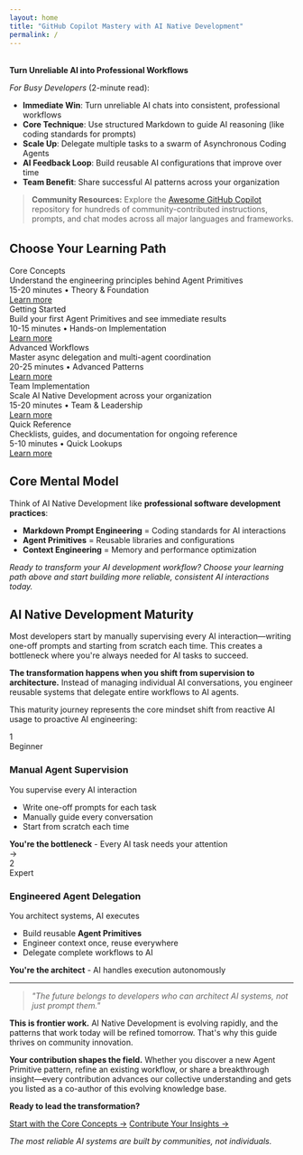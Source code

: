 ```yaml
---
layout: home
title: "GitHub Copilot Mastery with AI Native Development"
permalink: /
---
```


<div style="margin: 32px 0;" markdown="1">

**Turn Unreliable AI into Professional Workflows**

*For Busy Developers* (2-minute read):

- **Immediate Win**: Turn unreliable AI chats into consistent, professional workflows
- **Core Technique**: Use structured Markdown to guide AI reasoning (like coding standards for prompts)
- **Scale Up**: Delegate multiple tasks to a swarm of Asynchronous Coding Agents
- **AI Feedback Loop**: Build reusable AI configurations that improve over time
- **Team Benefit**: Share successful AI patterns across your organization

> **Community Resources:** Explore the [Awesome GitHub Copilot](https://github.com/github/awesome-copilot) repository for hundreds of community-contributed instructions, prompts, and chat modes across all major languages and frameworks.

</div>

## Choose Your Learning Path

<div class="learning-paths">
  <div class="path-card">
    <div class="path-title">Core Concepts</div>
    <div class="path-description">Understand the engineering principles behind Agent Primitives</div>
    <div class="path-meta">15-20 minutes • Theory & Foundation</div>
    <a href="docs/concepts/" class="path-link">Learn more</a>
  </div>

  <div class="path-card">
    <div class="path-title">Getting Started</div>
    <div class="path-description">Build your first Agent Primitives and see immediate results</div>
    <div class="path-meta">10-15 minutes • Hands-on Implementation</div>
    <a href="docs/getting-started/" class="path-link">Learn more</a>
  </div>

  <div class="path-card">
    <div class="path-title">Advanced Workflows</div>
    <div class="path-description">Master async delegation and multi-agent coordination</div>
    <div class="path-meta">20-25 minutes • Advanced Patterns</div>
    <a href="docs/workflows/" class="path-link">Learn more</a>
  </div>

  <div class="path-card">
    <div class="path-title">Team Implementation</div>
    <div class="path-description">Scale AI Native Development across your organization</div>
    <div class="path-meta">15-20 minutes • Team & Leadership</div>
    <a href="docs/team-adoption/" class="path-link">Learn more</a>
  </div>

  <div class="path-card">
    <div class="path-title">Quick Reference</div>
    <div class="path-description">Checklists, guides, and documentation for ongoing reference</div>
    <div class="path-meta">5-10 minutes • Quick Lookups</div>
    <a href="docs/reference/" class="path-link">Learn more</a>
  </div>
</div>

## Core Mental Model

Think of AI Native Development like **professional software development practices**:

- **Markdown Prompt Engineering** = Coding standards for AI interactions
- **Agent Primitives** = Reusable libraries and configurations  
- **Context Engineering** = Memory and performance optimization

*Ready to transform your AI development workflow? Choose your learning path above and start building more reliable, consistent AI interactions today.*

## AI Native Development Maturity

Most developers start by manually supervising every AI interaction—writing one-off prompts and starting from scratch each time. This creates a bottleneck where you're always needed for AI tasks to succeed.

**The transformation happens when you shift from supervision to architecture.** Instead of managing individual AI conversations, you engineer reusable systems that delegate entire workflows to AI agents.

This maturity journey represents the core mindset shift from reactive AI usage to proactive AI engineering:

<div class="maturity-timeline">
  <div class="maturity-stage maturity-from">
    <div class="stage-content">
      <div class="stage-header">
        <div class="stage-number">1</div>
        <div class="stage-label">Beginner</div>
      </div>
      <h3>Manual Agent Supervision</h3>
      <p class="stage-subtitle">You supervise every AI interaction</p>
      <ul class="stage-points">
        <li>Write one-off prompts for each task</li>
        <li>Manually guide every conversation</li>
        <li>Start from scratch each time</li>
      </ul>
      <div class="stage-outcome">
        <strong>You're the bottleneck</strong> - Every AI task needs your attention
      </div>
    </div>
  </div>

  <div class="timeline-connector">
    <div class="connector-arrow">→</div>
  </div>

  <div class="maturity-stage maturity-to">
    <div class="stage-content">
      <div class="stage-header">
        <div class="stage-number">2</div>
        <div class="stage-label">Expert</div>
      </div>
      <h3>Engineered Agent Delegation</h3>
      <p class="stage-subtitle">You architect systems, AI executes</p>
      <ul class="stage-points">
        <li>Build reusable <strong>Agent Primitives</strong></li>
        <li>Engineer context once, reuse everywhere</li>
        <li>Delegate complete workflows to AI</li>
      </ul>
      <div class="stage-outcome">
        <strong>You're the architect</strong> - AI handles execution autonomously
      </div>
    </div>
  </div>
</div>

---

> *"The future belongs to developers who can architect AI systems, not just prompt them."*

**This is frontier work.** AI Native Development is evolving rapidly, and the patterns that work today will be refined tomorrow. That's why this guide thrives on community innovation.

**Your contribution shapes the field.** Whether you discover a new Agent Primitive pattern, refine an existing workflow, or share a breakthrough insight—every contribution advances our collective understanding and gets you listed as a co-author of this evolving knowledge base.

**Ready to lead the transformation?** 

<div class="cta-buttons">
  <a href="docs/concepts/" class="btn-primary">Start with the Core Concepts →</a>
  <a href="https://github.com/danielmeppiel/awesome-ai-native/blob/main/CONTRIBUTING.md" class="github-btn"><span class="github-text">Contribute Your Insights →</span></a>
</div>

*The most reliable AI systems are built by communities, not individuals.*

